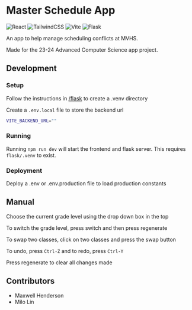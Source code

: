 # Master Schedule App

![React](https://img.shields.io/badge/react-%2320232a.svg?style=for-the-badge&logo=react&logoColor=%2361DAFB)
![TailwindCSS](https://img.shields.io/badge/tailwindcss-%2338B2AC.svg?style=for-the-badge&logo=tailwind-css&logoColor=white)
![Vite](https://img.shields.io/badge/vite-%23646CFF.svg?style=for-the-badge&logo=vite&logoColor=white)
![Flask](https://img.shields.io/badge/flask-%23000.svg?style=for-the-badge&logo=flask&logoColor=white)

An app to help manage scheduling conflicts at MVHS.

Made for the 23-24 Advanced Computer Science app project.

## Development

### Setup

Follow the instructions in [/flask](/flask/README.md) to create a .venv directory

Create a `.env.local` file to store the backend url
```bash
VITE_BACKEND_URL=""
```

### Running

Running `npm run dev` will start the frontend and flask server. This requires `flask/.venv` to exist.

### Deployment

Deploy a .env or .env.production file to load production constants

## Manual

Choose the current grade level using the drop down box in the top

To switch the grade level, press switch and then press regenerate

To swap two classes, click on two classes and press the swap button

To undo, press `Ctrl-Z` and to redo, press `Ctrl-Y`

Press regenerate to clear all changes made

## Contributors

* Maxwell Henderson
* Milo Lin
